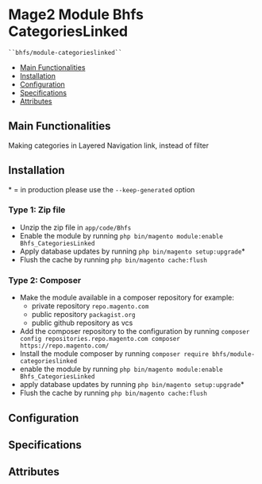 # Mage2 Module Bhfs CategoriesLinked

    ``bhfs/module-categorieslinked``

 - [Main Functionalities](#markdown-header-main-functionalities)
 - [Installation](#markdown-header-installation)
 - [Configuration](#markdown-header-configuration)
 - [Specifications](#markdown-header-specifications)
 - [Attributes](#markdown-header-attributes)


## Main Functionalities
Making categories in Layered Navigation link, instead of filter

## Installation
\* = in production please use the `--keep-generated` option

### Type 1: Zip file

 - Unzip the zip file in `app/code/Bhfs`
 - Enable the module by running `php bin/magento module:enable Bhfs_CategoriesLinked`
 - Apply database updates by running `php bin/magento setup:upgrade`\*
 - Flush the cache by running `php bin/magento cache:flush`

### Type 2: Composer

 - Make the module available in a composer repository for example:
    - private repository `repo.magento.com`
    - public repository `packagist.org`
    - public github repository as vcs
 - Add the composer repository to the configuration by running `composer config repositories.repo.magento.com composer https://repo.magento.com/`
 - Install the module composer by running `composer require bhfs/module-categorieslinked`
 - enable the module by running `php bin/magento module:enable Bhfs_CategoriesLinked`
 - apply database updates by running `php bin/magento setup:upgrade`\*
 - Flush the cache by running `php bin/magento cache:flush`


## Configuration




## Specifications




## Attributes



